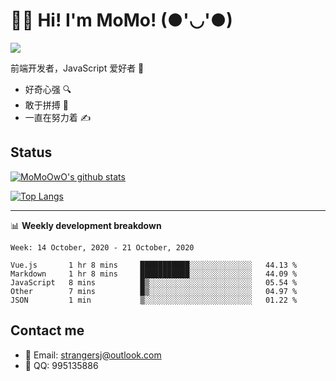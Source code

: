 # 👨‍🎓 Hi! I'm MoMo! (●'◡'●)

[![](https://img.shields.io/badge/-@MoMoOwO-%23181717?style=flat-square&logo=github)](https://github.com/MoMoOwO)

前端开发者，JavaScript 爱好者 💖
- 好奇心强 🔍
- 敢于拼搏 💪
- 一直在努力着 ✍

## Status

[![MoMoOwO's github stats](https://github-readme-stats.vercel.app/api?username=MoMoOwO&show_icons=true&theme=tokyonight)](https://github.com/MoMoOwO)

[![Top Langs](https://github-readme-stats.vercel.app/api/top-langs/?username=MoMoOwO&layout=compact&theme=tokyonight)](https://github.com/MoMoOwO)

---

📊 **Weekly development breakdown**

<!--START_SECTION:waka-->
```text
Week: 14 October, 2020 - 21 October, 2020

Vue.js       1 hr 8 mins     ███████████░░░░░░░░░░░░░░   44.13 % 
Markdown     1 hr 8 mins     ███████████░░░░░░░░░░░░░░   44.09 % 
JavaScript   8 mins          █▒░░░░░░░░░░░░░░░░░░░░░░░   05.54 % 
Other        7 mins          █▒░░░░░░░░░░░░░░░░░░░░░░░   04.97 % 
JSON         1 min           ▒░░░░░░░░░░░░░░░░░░░░░░░░   01.22 % 
```
<!--END_SECTION:waka-->

## Contact me

- 📧 Email: strangersj@outlook.com
- 🐧 QQ: 995135886
